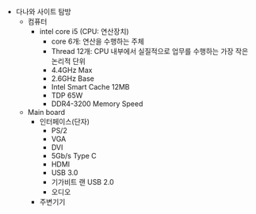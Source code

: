 - 다나와 사이트 탐방
	- 컴퓨터
		- intel core i5 (CPU: 연산장치)
			- core 6개: 연산을 수행하는 주체
			- Thread 12개: CPU 내부에서 실질적으로 업무를 수행하는 가장 작은 논리적 단위
			- 4.4GHz Max
			- 2.6GHz Base
			- Intel Smart Cache 12MB 
			- TDP 65W 
			- DDR4-3200 Memory Speed
	- Main board
		- 인터페이스(단자)
			- PS/2
			- VGA
			- DVI
			- 5Gb/s Type C
			- HDMI
			- USB 3.0
			- 기가비트 랜 USB 2.0
			- 오디오
		- 주변기기
